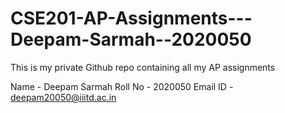 # CSE201-AP-Assignments---Deepam-Sarmah--2020050
This is my private Github repo containing all my AP assignments

Name - Deepam Sarmah
Roll No - 2020050
Email ID - deepam20050@iiitd.ac.in
